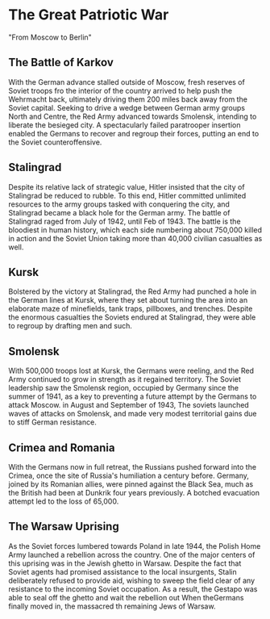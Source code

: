 # The Great Patriotic War

"From Moscow to Berlin"

## The Battle of Karkov

With the German advance stalled outside of Moscow, fresh reserves of Soviet troops fro the interior of the country arrived to help push the Wehrmacht back, ultimately driving them 200 miles back away from the Soviet capital. Seeking to drive a wedge between German army groups North and Centre, the Red Army advanced towards Smolensk, intending to liberate the besieged city. A spectacularly failed paratrooper insertion enabled the Germans to recover and regroup their forces, putting an end to the Soviet counteroffensive. 

## Stalingrad

Despite its relative lack of strategic value, Hitler insisted that the city of Stalingrad be reduced to rubble. To this end, Hitler committed unlimited resources to the army groups tasked with conquering the city, and Stalingrad became a black hole for the German army. The battle of Stalingrad raged from July of 1942, until Feb of 1943. The battle is the bloodiest in human history, which each side numbering about 750,000 killed in action and the Soviet Union taking more than 40,000 civilian casualties as well.

## Kursk

Bolstered by the victory at Stalingrad, the Red Army had punched a hole in the German lines at Kursk, where they set about turning the area into an elaborate maze of minefields, tank traps, pillboxes, and trenches. Despite the enormous casualties the Soviets endured at Stalingrad, they were able to regroup by drafting men and such. 

## Smolensk

With 500,000 troops lost at Kursk, the Germans were reeling, and the Red Army continued to grow in strength as it regained territory. The Soviet leadership saw the Smolensk region, occupied by Germany since the summer of 1941, as a key to preventing a future attempt by the Germans to attack Moscow. in August and September of 1943, The soviets launched waves of attacks on Smolensk, and made very modest territorial gains due to stiff German resistance. 

## Crimea and Romania

With the Germans now in full retreat, the Russians pushed forward into the Crimea, once the site of Russia's humiliation a century before. Germany, joined by its Romanian allies, were pinned against the Black Sea, much as the British had been at Dunkrik four years previously. A botched evacuation attempt led to the loss of 65,000.

## The Warsaw Uprising

As the Soviet forces lumbered towards Poland in late 1944, the Polish Home Army launched a rebellion across the country. One of the major centers of this uprising was in the Jewish ghetto in Warsaw. Despite the fact that Soviet agents had promised assistance to the local insurgents, Stalin deliberately refused to provide aid, wishing to sweep the field clear of any resistance to the incoming Soviet occupation. As a result, the Gestapo was able to seal off the ghetto and wait the rebellion out When theGermans finally moved in, the massacred th remaining Jews of Warsaw.


